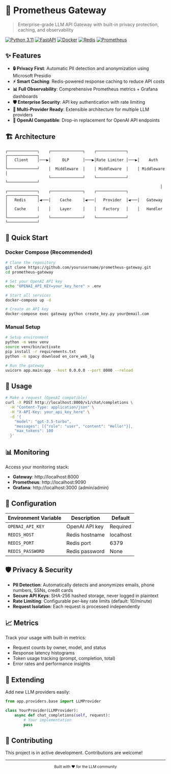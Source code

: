 # 🚀 Prometheus Gateway

> Enterprise-grade LLM API Gateway with built-in privacy protection, caching, and observability

[![Python 3.11](https://img.shields.io/badge/python-3.11-blue.svg)](https://python.org)
[![FastAPI](https://img.shields.io/badge/FastAPI-005571?logo=fastapi)](https://fastapi.tiangolo.com)
[![Docker](https://img.shields.io/badge/docker-%230db7ed.svg?logo=docker&logoColor=white)](https://docker.com)
[![Redis](https://img.shields.io/badge/redis-%23DD0031.svg?logo=redis&logoColor=white)](https://redis.io)
[![Prometheus](https://img.shields.io/badge/Prometheus-E6522C?logo=Prometheus&logoColor=white)](https://prometheus.io)

## ✨ Features

- **🔒 Privacy First**: Automatic PII detection and anonymization using Microsoft Presidio
- **⚡ Smart Caching**: Redis-powered response caching to reduce API costs
- **📊 Full Observability**: Comprehensive Prometheus metrics + Grafana dashboards
- **🛡️ Enterprise Security**: API key authentication with rate limiting
- **🔌 Multi-Provider Ready**: Extensible architecture for multiple LLM providers
- **🚀 OpenAI Compatible**: Drop-in replacement for OpenAI API endpoints

## 🏗️ Architecture

```
┌─────────────┐    ┌──────────────┐    ┌─────────────┐    ┌─────────────┐
│   Client    │───▶│     DLP      │───▶│Rate Limiter │───▶│    Auth     │
└─────────────┘    │  Middleware  │    │ Middleware  │    │ Middleware  │
                   └──────────────┘    └─────────────┘    └─────────────┘
                                                                    │
┌─────────────┐    ┌──────────────┐    ┌─────────────┐    ┌─────────────┐
│   Redis     │◀───│    Cache     │◀───│   Provider  │◀───│   Gateway   │
│   Cache     │    │    Layer     │    │   Factory   │    │   Handler   │
└─────────────┘    └──────────────┘    └─────────────┘    └─────────────┘
```

## 🚀 Quick Start

### Docker Compose (Recommended)

```bash
# Clone the repository
git clone https://github.com/yourusername/prometheus-gateway.git
cd prometheus-gateway

# Set your OpenAI API key
echo "OPENAI_API_KEY=your_key_here" > .env

# Start all services
docker-compose up -d

# Create an API key
docker-compose exec gateway python create_key.py your@email.com
```

### Manual Setup

```bash
# Setup environment
python -m venv venv
source venv/bin/activate
pip install -r requirements.txt
python -m spacy download en_core_web_lg

# Run the gateway
uvicorn app.main:app --host 0.0.0.0 --port 8000 --reload
```

## 🎯 Usage

```bash
# Make a request (OpenAI compatible)
curl -X POST http://localhost:8000/v1/chat/completions \
  -H "Content-Type: application/json" \
  -H "X-API-Key: your_api_key_here" \
  -d '{
    "model": "gpt-3.5-turbo",
    "messages": [{"role": "user", "content": "Hello!"}],
    "max_tokens": 100
  }'
```

## 📊 Monitoring

Access your monitoring stack:

- **Gateway**: http://localhost:8000
- **Prometheus**: http://localhost:9090
- **Grafana**: http://localhost:3000 (admin/admin)

## 🔧 Configuration

| Environment Variable | Description | Default |
|---------------------|-------------|---------|
| `OPENAI_API_KEY` | OpenAI API key | Required |
| `REDIS_HOST` | Redis hostname | localhost |
| `REDIS_PORT` | Redis port | 6379 |
| `REDIS_PASSWORD` | Redis password | None |

## 🛡️ Privacy & Security

- **PII Detection**: Automatically detects and anonymizes emails, phone numbers, SSNs, credit cards
- **Secure API Keys**: SHA-256 hashed storage, never logged in plaintext
- **Rate Limiting**: Configurable per-key rate limits (default: 10/minute)
- **Request Isolation**: Each request is processed independently

## 📈 Metrics

Track your usage with built-in metrics:

- Request counts by owner, model, and status
- Response latency histograms
- Token usage tracking (prompt, completion, total)
- Error rates and performance insights

## 🔌 Extending

Add new LLM providers easily:

```python
from app.providers.base import LLMProvider

class YourProvider(LLMProvider):
    async def chat_completions(self, request):
        # Your implementation
        pass
```

## 🤝 Contributing

This project is in active development. Contributions are welcome!

---

<div align="center">
  <sub>Built with ❤️ for the LLM community</sub>
</div>